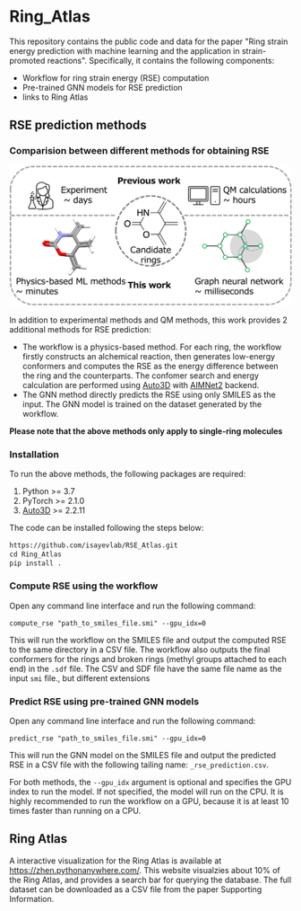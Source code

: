 # Ring_Atlas

This repository contains the public code and data for the paper "Ring strain energy prediction with machine learning and the application in strain-promoted reactions". Specifically, it contains the following components:
- Workflow for ring strain energy (RSE) computation
- Pre-trained GNN models for RSE prediction
- links to Ring Atlas


## RSE prediction methods
### Comparision between different methods for obtaining RSE
![Comparision between different works](./figures/intro-part2-2.png)

In addition to experimental methods and QM methods, this work provides 2 additional methods for RSE prediction: 
- The workflow is a physics-based method. For each ring, the workflow firstly constructs an alchemical reaction, then generates low-energy conformers and computes the RSE as the energy difference between the ring and the counterparts. The confomer search and energy calculation are performed using [Auto3D](https://github.com/isayevlab/Auto3D_pkg) with [AIMNet2](https://github.com/isayevlab/AIMNet2) backend.
- The GNN method directly predicts the RSE using only SMILES as the input. The GNN model is trained on the dataset generated by the workflow.

**Please note that the above methods only apply to single-ring molecules**

### Installation
To run the above methods, the following packages are required:

1. Python >= 3.7
2. PyTorch >= 2.1.0
3. [Auto3D](https://pypi.org/project/Auto3D/) >= 2.2.11

The code can be installed following the steps below:
```
https://github.com/isayevlab/RSE_Atlas.git
cd Ring_Atlas
pip install .
```

### Compute RSE using the workflow
Open any command line interface and run the following command:
```
compute_rse "path_to_smiles_file.smi" --gpu_idx=0
```
This will run the workflow on the SMILES file and output the computed RSE to the same directory in a CSV file. 
The workflow also outputs the final conformers for the rings and broken rings (methyl groups attached to each end) in the `.sdf` file. The CSV and SDF file have the same file name as the input `smi` file., but different extensions 

### Predict RSE using pre-trained GNN models
Open any command line interface and run the following command:
```
predict_rse "path_to_smiles_file.smi" --gpu_idx=0
```
This will run the GNN model on the SMILES file and output the predicted RSE in a CSV file with the following tailing name: `_rse_prediction.csv`. 

For both methods, the `--gpu_idx` argument is optional and specifies the GPU index to run the model. If not specified, the model will run on the CPU. It is highly recommended to run the workflow on a GPU, because it is at least 10 times faster than running on a CPU.

## Ring Atlas

A interactive visualization for the Ring Atlas is available at https://zhen.pythonanywhere.com/. This website visualzies about 10% of the Ring Atlas, and provides a search bar for querying the database. The full dataset can be downloaded as a CSV file from the paper Supporting Information.
